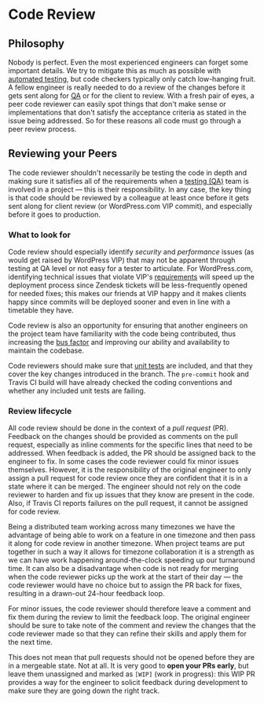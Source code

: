 # Code Review

## Philosophy

Nobody is perfect. Even the most experienced engineers can forget some important details. We try to mitigate this as much as possible with [automated testing](automated-testing.md), but code checkers typically only catch low-hanging fruit. A fellow engineer is really needed to do a review of the changes before it gets sent along for [QA](quality-assurance.md) or for the client to review. With a fresh pair of eyes, a peer code reviewer can easily spot things that don't make sense or implementations that don't satisfy the acceptance criteria as stated in the issue being addressed. So for these reasons all code must go through a peer review process.

## Reviewing your Peers

The code reviewer shouldn't necessarily be testing the code in depth and making sure it satisfies all of the requirements when a [testing \(QA\)](https://xwp.github.io/engineering-best-practices/workflows/#qa) team is involved in a project — this is their responsibility. In any case, the key thing is that code should be reviewed by a colleague at least once before it gets sent along for client review \(or WordPress.com VIP commit\), and especially before it goes to production.

### What to look for

Code review should especially identify _security_ and _performance_ issues \(as would get raised by WordPress VIP\) that may not be apparent through testing at QA level or not easy for a tester to articulate. For WordPress.com, identifying technical issues that violate VIP's [requirements](https://lobby.vip.wordpress.com/wordpress-com-documentation/code-review-what-we-look-for/) will speed up the deployment process since Zendesk tickets will be less-frequently opened for needed fixes; this makes our friends at VIP happy and it makes clients happy since commits will be deployed sooner and even in line with a timetable they have.

Code review is also an opportunity for ensuring that another engineers on the project team have familiarity with the code being contributed, thus increasing the [bus factor](https://en.wikipedia.org/wiki/Bus_factor) and improving our ability and availability to maintain the codebase.

Code reviewers should make sure that [unit tests](https://xwp.github.io/engineering-best-practices/workflows/#unit-and-integration-testing) are included, and that they cover the key changes introduced in the branch. The `pre-commit` hook and Travis CI build will have already checked the coding conventions and whether any included unit tests are failing.

### Review lifecycle

All code review should be done in the context of a _pull request_ \(PR\). Feedback on the changes should be provided as comments on the pull request, especially as inline comments for the specific lines that need to be addressed. When feedback is added, the PR should be assigned back to the engineer to fix. In some cases the code reviewer could fix minor issues themselves. However, it is the responsibility of the original engineer to only assign a pull request for code review once they are confident that it is in a state where it can be merged. The engineer should not rely on the code reviewer to harden and fix up issues that they know are present in the code. Also, if Travis CI reports failures on the pull request, it cannot be assigned for code review.

Being a distributed team working across many timezones we have the advantage of being able to work on a feature in one timezone and then pass it along for code review in another timezone. When project teams are put together in such a way it allows for timezone collaboration it is a strength as we can have work happening around-the-clock speeding up our turnaround time. It can also be a disadvantage when code is not ready for merging when the code reviewer picks up the work at the start of their day — the code reviewer would have no choice but to assign the PR back for fixes, resulting in a drawn-out 24-hour feedback loop.

For minor issues, the code reviewer should therefore leave a comment and fix them during the review to limit the feedback loop. The original engineer should be sure to take note of the comment and review the changes that the code reviewer made so that they can refine their skills and apply them for the next time.

This does not mean that pull requests should not be opened before they are in a mergeable state. Not at all. It is very good to **open your PRs early**, but leave them unassigned and marked as `[WIP]` \(work in progress\): this WIP PR provides a way for the engineer to solicit feedback during development to make sure they are going down the right track.

